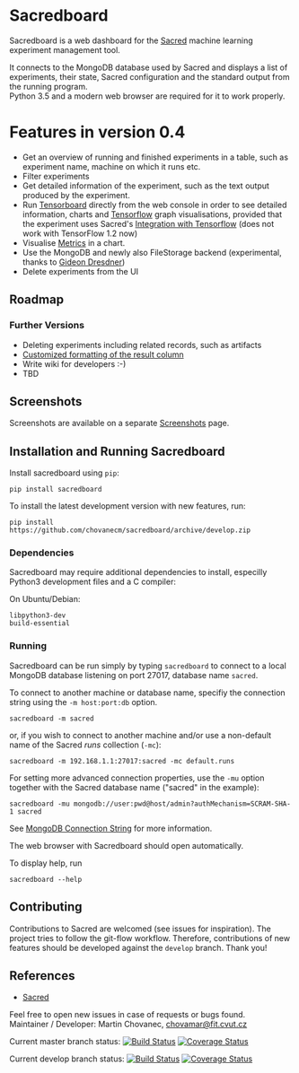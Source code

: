 # Sacredboard

Sacredboard is a web dashboard for the [Sacred](https://github.com/IDSIA/sacred)
machine learning experiment management tool.
 
It connects to the MongoDB database used by Sacred
and displays a list of experiments, their state, Sacred configuration and
the standard output from the running program.  
Python 3.5 and a modern web browser are  required for it to work properly.

# Features in version 0.4

- Get an overview of running and finished experiments in a table,
 such as experiment name, machine on which it runs etc.
- Filter experiments
- Get detailed information of the experiment,
 such as the text output produced by the experiment.
- Run [Tensorboard](https://www.tensorflow.org/versions/r0.10/how_tos/summaries_and_tensorboard/) 
    directly from the web console in order to see detailed information,
    charts and [Tensorflow](https://www.tensorflow.org) graph visualisations,
    provided that the experiment uses Sacred's 
    [Integration with Tensorflow](http://sacred.readthedocs.io/en/latest/tensorflow.html)
     (does not work with TensorFlow 1.2 now)
- Visualise [Metrics](http://sacred.readthedocs.io/en/latest/collected_information.html#metrics-api) in a chart.
- Use the MongoDB and newly also FileStorage backend (experimental, thanks to [Gideon Dresdner](https://github.com/gideonite))
- Delete experiments from the UI

## Roadmap

### Further Versions
- Deleting experiments including related records, such as artifacts
- [Customized formatting of the result column](https://github.com/chovanecm/sacredboard/issues/63)
- Write wiki for developers :-)
- TBD

## Screenshots

Screenshots are available on a separate [Screenshots](./docs/screenshots.md) page.

## Installation and Running Sacredboard

Install sacredboard using `pip`:  

    pip install sacredboard

To install the latest development version with new features, run:

    pip install https://github.com/chovanecm/sacredboard/archive/develop.zip

### Dependencies

Sacredboard may require additional dependencies to install, especilly Python3 development files and a C compiler:

On Ubuntu/Debian:

    libpython3-dev
    build-essential

### Running

Sacredboard can be run simply by typing ``sacredboard`` to connect to
 a local MongoDB database listening on port 27017, database name `sacred`.
 
 To connect to another machine or database name, specifiy the connection string
 using the `-m host:port:db` option.
 
    sacredboard -m sacred
    
or, if you wish to connect to another machine and/or use a non-default
 name of the Sacred *runs* collection (`-mc`):
    
    sacredboard -m 192.168.1.1:27017:sacred -mc default.runs

For setting more advanced connection properties, use the `-mu` option
together with the Sacred database name ("sacred" in the example):

    sacredboard -mu mongodb://user:pwd@host/admin?authMechanism=SCRAM-SHA-1 sacred

See [MongoDB Connection String](https://docs.mongodb.com/manual/reference/connection-string/)
for more information.


The web browser with Sacredboard should open automatically.


To display help, run

    sacredboard --help

## Contributing

Contributions to Sacred are welcomed (see issues for inspiration).
The project tries to follow the git-flow workflow. Therefore,
contributions of new features should be developed against the `develop` branch. Thank you!


## References

- [Sacred](http://github.com/IDSIA/sacred) 


Feel free to open new issues in case of requests or bugs found.  
Maintainer / Developer: Martin Chovanec, chovamar@fit.cvut.cz


Current master branch status:
[![Build Status](https://travis-ci.org/chovanecm/sacredboard.svg?branch=master)](https://travis-ci.org/chovanecm/sacredboard)
[![Coverage Status](https://coveralls.io/repos/github/chovanecm/sacredboard/badge.svg?branch=master)](https://coveralls.io/github/chovanecm/sacredboard?branch=master)


Current develop branch status:
[![Build Status](https://travis-ci.org/chovanecm/sacredboard.svg?branch=develop)](https://travis-ci.org/chovanecm/sacredboard)
[![Coverage Status](https://coveralls.io/repos/github/chovanecm/sacredboard/badge.svg?branch=develop)](https://coveralls.io/github/chovanecm/sacredboard?branch=develop)
